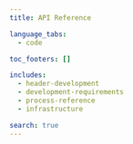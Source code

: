 ```yaml
---
title: API Reference

language_tabs:
  - code

toc_footers: []

includes:
  - header-development
  - development-requirements
  - process-reference
  - infrastructure

search: true
---
```

